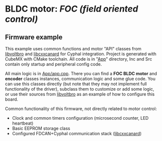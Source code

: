 # BLDC motor: *FOC (field oriented control)*

## Firmware example

This example uses common functions and motor "API" classes from [libvoltbro](https://github.com/VBCores/libvoltbro) and [libcxxcanard](https://github.com/VBCores/libcxxcanard) for Cyphal integration. Project is generated with CubeMX with CMake toolchain. All code is in "[App](App)" directory, Inc and Src contain only startup and peripheral config code.

All main logic is in [App/app.cpp](App/app.cpp). There you can find a **FOC BLDC motor** and **encoder** classes instances, communication logic and some glue code. You can use this classes directly (but note that they may not implement full functionality of the driver), subclass them to customize or add some logic, or use their sources from [libvoltbro](https://github.com/VBCores/libvoltbro) as an example of how to configure this board.

Common functionality of this firmware, not directly related to motor control:

- Clock and common timers configuration (microsecond counter, LED heartbeat)
- Basic EEPROM storage class
- Configured FDCAN+Cyphal communication stack ([libcxxcanard](https://github.com/VBCores/libcxxcanard))
